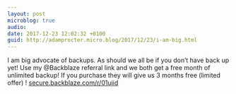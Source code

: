 ```yaml
---
layout: post
microblog: true
audio: 
date: 2017-12-23 12:02:32 +0100
guid: http://adamprocter.micro.blog/2017/12/23/i-am-big.html
---
```

I am big advocate of backups. As should we all be if you don’t have back up yet! Use my @Backblaze referral link and we both get a free month of unlimited backup! If you purchase they will give us 3 months free (limited offer) ! [secure.backblaze.com/r/01ujid](https://secure.backblaze.com/r/01ujid)
